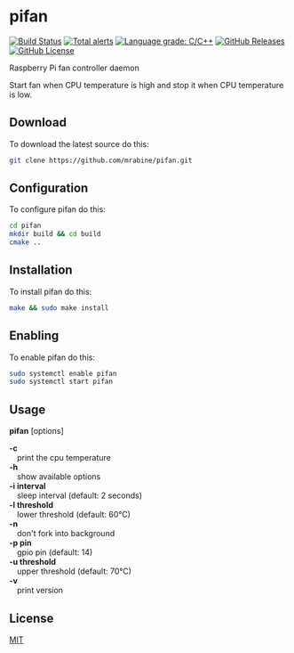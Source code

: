 # pifan
[![Build Status](https://github.com/mrabine/pifan/workflows/build/badge.svg)](https://github.com/mrabine/pifan/actions?query=workflow%3Abuild)
[![Total alerts](https://img.shields.io/lgtm/alerts/g/mrabine/pifan.svg?logo=lgtm&logoWidth=18)](https://lgtm.com/projects/g/mrabine/pifan/alerts/)
[![Language grade: C/C++](https://img.shields.io/lgtm/grade/cpp/g/mrabine/pifan.svg?logo=lgtm&logoWidth=18)](https://lgtm.com/projects/g/mrabine/pifan/context:cpp)
[![GitHub Releases](https://img.shields.io/github/release/mrabine/pifan.svg)](https://github.com/mrabine/pifan/releases/latest)
[![GitHub License](https://img.shields.io/badge/license-MIT-blue.svg)](https://github.com/mrabine/pifan/blob/main/LICENSE)

Raspberry Pi fan controller daemon

Start fan when CPU temperature is high and stop it when CPU temperature is low.

## Download

To download the latest source do this:
```bash
git clone https://github.com/mrabine/pifan.git
```

## Configuration

To configure pifan do this:
```bash
cd pifan
mkdir build && cd build
cmake ..
```

## Installation

To install pifan do this:
```bash
make && sudo make install
```

## Enabling

To enable pifan do this:
```bash
sudo systemctl enable pifan
sudo systemctl start pifan
```

## Usage

**pifan** [options]

**-c**\
&emsp;print the cpu temperature\
**-h**\
&emsp;show available options\
**-i interval**\
&emsp;sleep interval (default: 2 seconds)\
**-l threshold**\
&emsp;lower threshold (default: 60&deg;C)\
**-n**\
&emsp;don't fork into background\
**-p pin**\
&emsp;gpio pin (default: 14)\
**-u threshold**\
&emsp;upper threshold (default: 70&deg;C)\
**-v**\
&emsp;print version

## License

[MIT](https://choosealicense.com/licenses/mit/)
